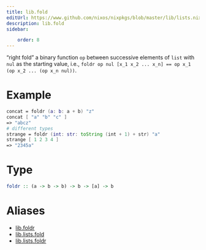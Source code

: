 ```yaml
---
title: lib.fold
editUrl: https://www.github.com/nixos/nixpkgs/blob/master/lib/lists.nix#L77C11
description: lib.fold
sidebar:

    order: 8
---
```


“right fold” a binary function `op` between successive elements of
`list` with `nul` as the starting value, i.e.,
`foldr op nul [x_1 x_2 ... x_n] == op x_1 (op x_2 ... (op x_n nul))`.

# Example

```nix
concat = foldr (a: b: a + b) "z"
concat [ "a" "b" "c" ]
=> "abcz"
# different types
strange = foldr (int: str: toString (int + 1) + str) "a"
strange [ 1 2 3 4 ]
=> "2345a"
```

# Type

```haskell
foldr :: (a -> b -> b) -> b -> [a] -> b
```


# Aliases

- [lib.foldr](/nix-doc-comments/reference/lib/lib-foldr)
- [lib.lists.fold](/nix-doc-comments/reference/lib/lists/lib-lists-fold)
- [lib.lists.foldr](/nix-doc-comments/reference/lib/lists/lib-lists-foldr)


